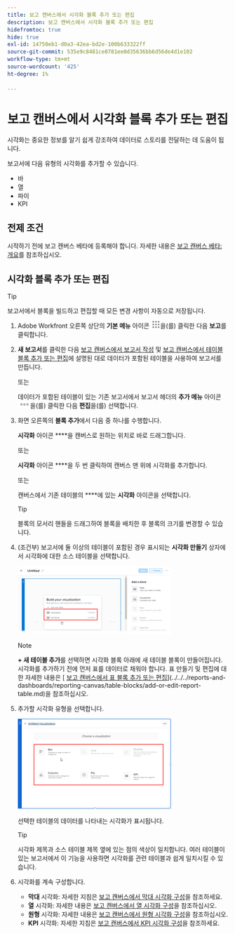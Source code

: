 ```yaml
---
title: 보고 캔버스에서 시각화 블록 추가 또는 편집
description: 보고 캔버스에서 시각화 블록 추가 또는 편집
hidefromtoc: true
hide: true
exl-id: 14750eb1-d0a3-42ea-bd2e-100b633322ff
source-git-commit: 535e9c8481ce0781ee0d35636bb6d56de4d1e102
workflow-type: tm+mt
source-wordcount: '425'
ht-degree: 1%

---
```


# 보고 캔버스에서 시각화 블록 추가 또는 편집

시각화는 중요한 정보를 알기 쉽게 강조하여 데이터로 스토리를 전달하는 데 도움이 됩니다.

보고서에 다음 유형의 시각화를 추가할 수 있습니다.

* 바
* 열
* 파이
* KPI

## 전제 조건

시작하기 전에 보고 캔버스 베타에 등록해야 합니다. 자세한 내용은 [보고 캔버스 베타: 개요](/help/quicksilver/product-announcements/betas/canvas-dashboards-beta/reporting-canvas-beta-overview.md)를 참조하십시오.

## 시각화 블록 추가 또는 편집

>[!TIP]
>
>보고서에서 블록을 빌드하고 편집할 때 모든 변경 사항이 자동으로 저장됩니다.

1. Adobe Workfront 오른쪽 상단의 **기본 메뉴** 아이콘 ![](assets/main-menu-icon.png)을(를) 클릭한 다음 **보고**&#x200B;를 클릭합니다.
1. **새 보고서**&#x200B;를 클릭한 다음 [보고 캔버스에서 보고서 작성](../../../reports-and-dashboards/reporting-canvas/manage-reports/build-report.md) 및 [보고 캔버스에서 테이블 블록 추가 또는 편집](../../../reports-and-dashboards/reporting-canvas/table-blocks/add-or-edit-report-table.md)에 설명된 대로 데이터가 포함된 테이블을 사용하여 보고서를 만듭니다.

   또는

   데이터가 포함된 테이블이 있는 기존 보고서에서 보고서 헤더의 **추가 메뉴** 아이콘 ![](assets/more-icon.png)을(를) 클릭한 다음 **편집**&#x200B;을(를) 선택합니다.

1. 화면 오른쪽의 **블록 추가**&#x200B;에서 다음 중 하나를 수행합니다.

   **시각화** 아이콘 ****을 캔버스로 원하는 위치로 바로 드래그합니다.

   또는

   **시각화** 아이콘 ****을 두 번 클릭하여 캔버스 맨 위에 시각화를 추가합니다.

   또는

   캔버스에서 기존 테이블의 ****에 있는 **시각화** 아이콘을 선택합니다.

   >[!TIP]
   >
   >블록의 모서리 핸들을 드래그하여 블록을 배치한 후 블록의 크기를 변경할 수 있습니다.

1. (조건부) 보고서에 둘 이상의 테이블이 포함된 경우 표시되는 **시각화 만들기** 상자에서 시각화에 대한 소스 테이블을 선택합니다.

   ![](assets/select-table-on-vis-350x155.png)

   >[!NOTE]
   >
   >**+ 새 테이블 추가**&#x200B;를 선택하면 시각화 블록 아래에 새 테이블 블록이 만들어집니다. 시각화를 추가하기 전에 먼저 표를 데이터로 채워야 합니다. 표 만들기 및 편집에 대한 자세한 내용은 [ [보고 캔버스에서 표 블록 추가 또는 편집](../../../reports-and-dashboards/reporting-canvas/table-blocks/add-or-edit-report-table.md)](../../../reports-and-dashboards/reporting-canvas/table-blocks/add-or-edit-report-table.md)을 참조하십시오.

1. 추가할 시각화 유형을 선택합니다.

   ![](assets/select-vis-type-350x205.png)

   선택한 테이블의 데이터를 나타내는 시각화가 표시됩니다.

   >[!TIP]
   >
   >시각화 제목과 소스 테이블 제목 옆에 있는 점의 색상이 일치합니다. 여러 테이블이 있는 보고서에서 이 기능을 사용하면 시각화를 관련 테이블과 쉽게 일치시킬 수 있습니다.

1. 시각화를 계속 구성합니다.

   * **막대** 시각화: 자세한 지침은 [보고 캔버스에서 막대 시각화 구성](../../../reports-and-dashboards/reporting-canvas/visualization-blocks/configure-bar-visualization.md#bar)을 참조하세요.
   * **열** 시각화: 자세한 내용은 [보고 캔버스에서 열 시각화 구성](../../../reports-and-dashboards/reporting-canvas/visualization-blocks/configure-column-visualization.md)을 참조하십시오.
   * **원형** 시각화: 자세한 내용은 [보고 캔버스에서 원형 시각화 구성](../../../reports-and-dashboards/reporting-canvas/visualization-blocks/configure-pie-visualization.md)을 참조하십시오.
   * **KPI** 시각화: 자세한 지침은 [보고 캔버스에서 KPI 시각화 구성](../../../reports-and-dashboards/reporting-canvas/visualization-blocks/configure-kpi-visualization.md)을 참조하세요.
